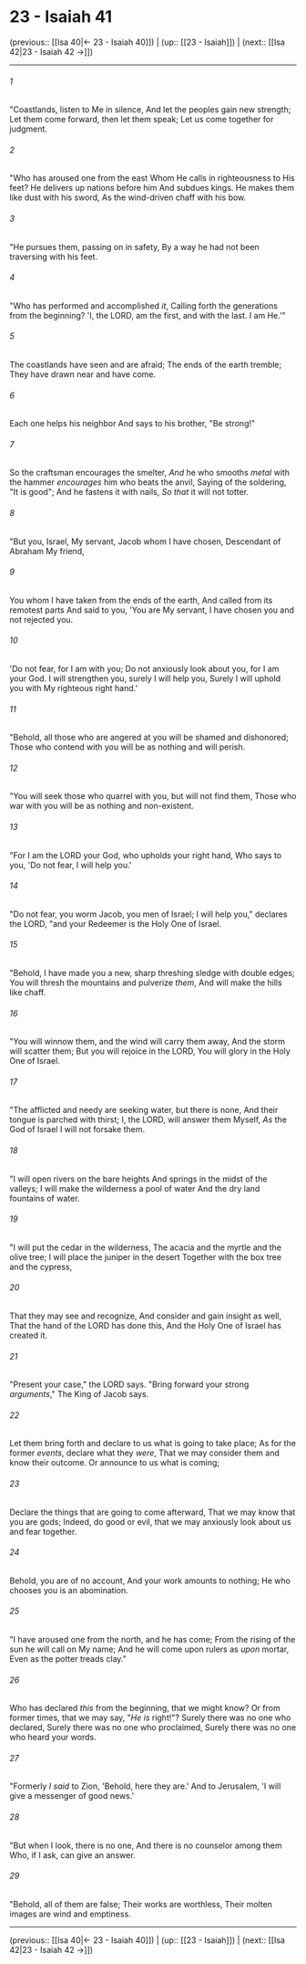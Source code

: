 # 23 - Isaiah 41

(previous:: [[Isa 40|← 23 - Isaiah 40]]) | (up:: [[23 - Isaiah]]) | (next:: [[Isa 42|23 - Isaiah 42 →]])

***


###### 1 
"Coastlands, listen to Me in silence, And let the peoples gain new strength; Let them come forward, then let them speak; Let us come together for judgment. 

###### 2 
"Who has aroused one from the east Whom He calls in righteousness to His feet? He delivers up nations before him And subdues kings. He makes them like dust with his sword, As the wind-driven chaff with his bow. 

###### 3 
"He pursues them, passing on in safety, By a way he had not been traversing with his feet. 

###### 4 
"Who has performed and accomplished _it_, Calling forth the generations from the beginning? 'I, the LORD, am the first, and with the last. I am He.'" 

###### 5 
The coastlands have seen and are afraid; The ends of the earth tremble; They have drawn near and have come. 

###### 6 
Each one helps his neighbor And says to his brother, "Be strong!" 

###### 7 
So the craftsman encourages the smelter, _And_ he who smooths _metal_ with the hammer _encourages_ him who beats the anvil, Saying of the soldering, "It is good"; And he fastens it with nails, _So that_ it will not totter. 

###### 8 
"But you, Israel, My servant, Jacob whom I have chosen, Descendant of Abraham My friend, 

###### 9 
You whom I have taken from the ends of the earth, And called from its remotest parts And said to you, 'You are My servant, I have chosen you and not rejected you. 

###### 10 
'Do not fear, for I am with you; Do not anxiously look about you, for I am your God. I will strengthen you, surely I will help you, Surely I will uphold you with My righteous right hand.' 

###### 11 
"Behold, all those who are angered at you will be shamed and dishonored; Those who contend with you will be as nothing and will perish. 

###### 12 
"You will seek those who quarrel with you, but will not find them, Those who war with you will be as nothing and non-existent. 

###### 13 
"For I am the LORD your God, who upholds your right hand, Who says to you, 'Do not fear, I will help you.' 

###### 14 
"Do not fear, you worm Jacob, you men of Israel; I will help you," declares the LORD, "and your Redeemer is the Holy One of Israel. 

###### 15 
"Behold, I have made you a new, sharp threshing sledge with double edges; You will thresh the mountains and pulverize _them_, And will make the hills like chaff. 

###### 16 
"You will winnow them, and the wind will carry them away, And the storm will scatter them; But you will rejoice in the LORD, You will glory in the Holy One of Israel. 

###### 17 
"The afflicted and needy are seeking water, but there is none, And their tongue is parched with thirst; I, the LORD, will answer them Myself, _As_ the God of Israel I will not forsake them. 

###### 18 
"I will open rivers on the bare heights And springs in the midst of the valleys; I will make the wilderness a pool of water And the dry land fountains of water. 

###### 19 
"I will put the cedar in the wilderness, The acacia and the myrtle and the olive tree; I will place the juniper in the desert Together with the box tree and the cypress, 

###### 20 
That they may see and recognize, And consider and gain insight as well, That the hand of the LORD has done this, And the Holy One of Israel has created it. 

###### 21 
"Present your case," the LORD says. "Bring forward your strong _arguments_," The King of Jacob says. 

###### 22 
Let them bring forth and declare to us what is going to take place; As for the former _events_, declare what they _were_, That we may consider them and know their outcome. Or announce to us what is coming; 

###### 23 
Declare the things that are going to come afterward, That we may know that you are gods; Indeed, do good or evil, that we may anxiously look about us and fear together. 

###### 24 
Behold, you are of no account, And your work amounts to nothing; He who chooses you is an abomination. 

###### 25 
"I have aroused one from the north, and he has come; From the rising of the sun he will call on My name; And he will come upon rulers as _upon_ mortar, Even as the potter treads clay." 

###### 26 
Who has declared _this_ from the beginning, that we might know? Or from former times, that we may say, "_He is_ right!"? Surely there was no one who declared, Surely there was no one who proclaimed, Surely there was no one who heard your words. 

###### 27 
"Formerly _I said_ to Zion, 'Behold, here they are.' And to Jerusalem, 'I will give a messenger of good news.' 

###### 28 
"But when I look, there is no one, And there is no counselor among them Who, if I ask, can give an answer. 

###### 29 
"Behold, all of them are false; Their works are worthless, Their molten images are wind and emptiness.

***

(previous:: [[Isa 40|← 23 - Isaiah 40]]) | (up:: [[23 - Isaiah]]) | (next:: [[Isa 42|23 - Isaiah 42 →]])
